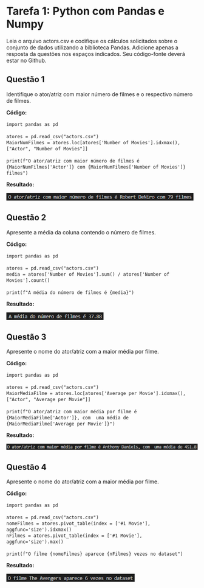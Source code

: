 # Tarefa 1: Python com Pandas e Numpy
Leia o arquivo actors.csv e codifique os cálculos solicitados sobre o conjunto de dados utilizando a biblioteca Pandas. Adicione apenas a resposta da questões nos espaços indicados. Seu código-fonte deverá estar no Github.

## Questão 1
Identifique o ator/atriz com maior número de filmes e o respectivo número de filmes.

**Código:**
```
import pandas as pd

atores = pd.read_csv("actors.csv")
MaiorNumFilmes = atores.loc[atores['Number of Movies'].idxmax(), ["Actor", "Number of Movies"]]

print(f"O ator/atriz com maior número de filmes é {MaiorNumFilmes['Actor']} com {MaiorNumFilmes['Number of Movies']} filmes")
```

**Resultado:**

![E1](../Evidencias/Tarefa_1/E1.png)

## Questão 2
Apresente a média da coluna contendo o número de filmes.

**Código:**
```
import pandas as pd

atores = pd.read_csv("actors.csv")
media = atores['Number of Movies'].sum() / atores['Number of Movies'].count()

print(f"A média do número de filmes é {media}")
```

**Resultado:**

![E2](../Evidencias/Tarefa_1/E2.png)

## Questão 3
Apresente o nome do ator/atriz com a maior média por filme.

**Código:**
```
import pandas as pd

atores = pd.read_csv("actors.csv")
MaiorMediaFilme = atores.loc[atores['Average per Movie'].idxmax(), ["Actor", "Average per Movie"]]

print(f"O ator/atriz com maior média por filme é {MaiorMediaFilme['Actor']}, com  uma média de {MaiorMediaFilme['Average per Movie']}")
```

**Resultado:**

![E3](../Evidencias/Tarefa_1/E3.png)

## Questão 4
Apresente o nome do ator/atriz com a maior média por filme.

**Código:**
```
import pandas as pd

atores = pd.read_csv("actors.csv")
nomeFilmes = atores.pivot_table(index = ['#1 Movie'], aggfunc='size').idxmax()
nFilmes = atores.pivot_table(index = ['#1 Movie'], aggfunc='size').max()

print(f"O filme {nomeFilmes} aparece {nFilmes} vezes no dataset")
```

**Resultado:**

![E4](../Evidencias/Tarefa_1/E4.png)